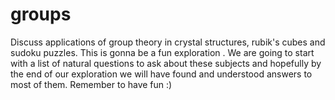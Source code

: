 # groups
Discuss applications of group theory in crystal structures, rubik's cubes and sudoku puzzles.
This is gonna be a fun exploration .
We are going to start with a list of natural questions to ask about these subjects and hopefully by the end of our exploration we will have found and understood answers to most of them.
Remember to have fun :)

